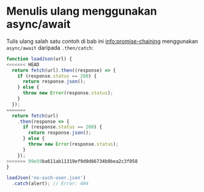 # Menulis ulang menggunakan async/await

Tulis ulang salah satu contoh di bab ini <info:promise-chaining> menggunakan `async/await` daripada `.then/catch`:

```js run
function loadJson(url) {
<<<<<<< HEAD
  return fetch(url).then((response) => {
    if (response.status == 200) {
      return response.json();
    } else {
      throw new Error(response.status);
    }
  });
=======
  return fetch(url)
    .then(response => {
      if (response.status == 200) {
        return response.json();
      } else {
        throw new Error(response.status);
      }
    });
>>>>>>> 99e59ba611ab11319ef9d0d66734b0bea2c3f058
}

loadJson('no-such-user.json')
  .catch(alert); // Error: 404
```
